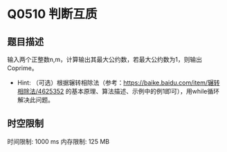 # Q0510  判断互质

## 题目描述

输入两个正整数n,m，计算输出其最大公约数，若最大公约数为1，则输出Coprime。
  * Hint: （可选）根据辗转相除法（参考：https://baike.baidu.com/item/辗转相除法/4625352 的基本原理、算法描述、示例中的例1即可），用while循环解决此问题。

## 时空限制

时间限制: 1000 ms
内存限制: 125 MB
